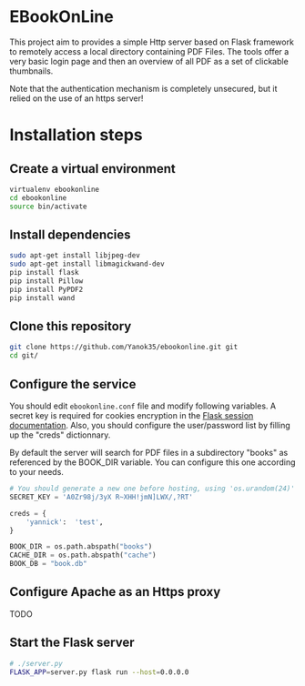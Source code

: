 # EBookOnLine

This project aim to provides a simple Http server based on Flask framework to
remotely access a local directory containing PDF Files. The tools offer a very
basic login page and then an overview of all PDF as a set of clickable
thumbnails.

Note that the authentication mechanism is completely unsecured, but it relied on
the use of an https server!

# Installation steps

## Create a virtual environment
```bash
virtualenv ebookonline
cd ebookonline
source bin/activate
```

## Install dependencies
```bash
sudo apt-get install libjpeg-dev
sudo apt-get install libmagickwand-dev
pip install flask
pip install Pillow
pip install PyPDF2
pip install wand
```

## Clone this repository
```bash
git clone https://github.com/Yanok35/ebookonline.git git
cd git/
```

## Configure the service

You should edit ```ebookonline.conf``` file and modify following variables. A
secret key is required for cookies encryption in the
[Flask session documentation](http://flask.pocoo.org/docs/0.11/quickstart/#sessions).
Also, you should configure the user/password list by filling up the "creds"
dictionnary.

By default the server will search for PDF files in a subdirectory "books" as
referenced by the BOOK_DIR variable. You can configure this one according to
your needs.

```python
# You should generate a new one before hosting, using 'os.urandom(24)'
SECRET_KEY = 'A0Zr98j/3yX R~XHH!jmN]LWX/,?RT'

creds = {
    'yannick':  'test',
}

BOOK_DIR = os.path.abspath("books")
CACHE_DIR = os.path.abspath("cache")
BOOK_DB = "book.db"
```

## Configure Apache as an Https proxy

TODO

## Start the Flask server
```bash
# ./server.py
FLASK_APP=server.py flask run --host=0.0.0.0
```

